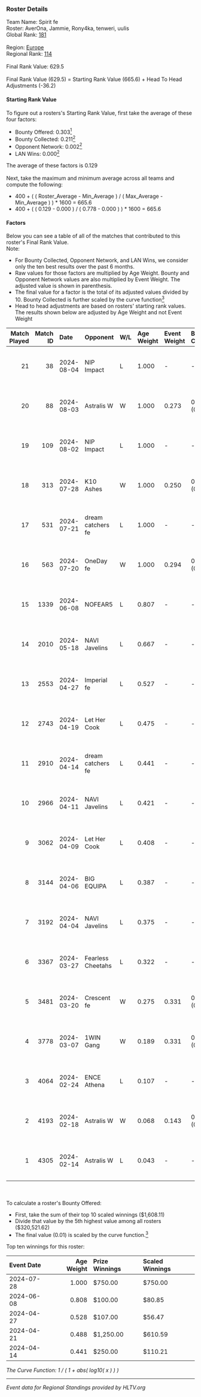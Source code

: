 ### Roster Details<br />
Team Name: Spirit fe<br />
Roster: AverOna, Jammie, Rony4ka, tenweri, uulis<br />
Global Rank: [181](../standings_global.md)<br />
<br />
Region: [Europe]( ../standings_europe.md)<br />
Regional Rank: [114]( ../standings_europe.md)<br />
<br />
Final Rank Value:  629.5<br />
<br />
Final Rank Value (629.5) = Starting Rank Value (665.6) + Head To Head Adjustments (-36.2)<br />

#### Starting Rank Value<br />
To figure out a rosters's Starting Rank Value, first take the average of these four factors:<br />
- Bounty Offered: 0.303[<sup>1</sup>](#table2)
- Bounty Collected: 0.211[<sup>2</sup>](#table1)
- Opponent Network: 0.002[<sup>2</sup>](#table1)
- LAN Wins: 0.000[<sup>2</sup>](#table1)

The average of these factors is 0.129<br />
<br />
Next, take the maximum and minimum average across all teams and compute the following:<br />
- 400 + ( ( Roster_Average - Min_Average ) / ( Max_Average - Min_Average ) ) * 1600 = 665.6
- 400 + ( ( 0.129 - 0.000 ) / ( 0.778 - 0.000 ) ) * 1600 = 665.6


#### Factors<br />
Below you can see a table of all of the matches that contributed to this roster's Final Rank Value.<br />
Note:<br />

- For Bounty Collected, Opponent Network, and LAN Wins, we consider only the ten best results over the past 6 months.
- Raw values for those factors are multiplied by Age Weight. Bounty and Opponent Network values are also multiplied by Event Weight. The adjusted value is shown in parenthesis.
- The final value for a factor is the total of its adjusted values divided by 10. Bounty Collected is further scaled by the curve function[<sup>3</sup>](#curveFunction)
- Head to head adjustments are based on rosters' starting rank values. The results shown below are adjusted by Age Weight and not Event Weight
<span id="table1"></span><br />


| Match Played | Match ID | Date       | Opponent          | W/L | Age Weight | Event Weight | Bounty Collected | Opponent Network | LAN Wins  | H2H Adj. | Roster                                   |
| -: | -: | :- | :- | :- | :- | :- | :- | :- | :- | -: | :- |
|           21 |       38 | 2024-08-04 | NIP Impact        | L   | 1.000      | -            | -                | -                | -         |   -11.53 | AverOna, Jammie, Rony4ka, tenweri, uulis |
|           20 |       88 | 2024-08-03 | Astralis W        | W   | 1.000      | 0.273        | 0.002 (0.001)    | 0.060 (0.016)    | 0 (0.000) |    16.60 | irbitka, Jammie, Rony4ka, tenweri, uulis |
|           19 |      109 | 2024-08-02 | NIP Impact        | L   | 1.000      | -            | -                | -                | -         |   -11.63 | AverOna, Jammie, Rony4ka, tenweri, uulis |
|           18 |      313 | 2024-07-28 | K10 Ashes         | W   | 1.000      | 0.250        | 0.001 (0.000)    | 0.000 (0.000)    | 0 (0.000) |    11.01 | AverOna, Jammie, Rony4ka, tenweri, uulis |
|           17 |      531 | 2024-07-21 | dream catchers fe | L   | 1.000      | -            | -                | -                | -         |   -11.64 | AverOna, Jammie, Rony4ka, tenweri, uulis |
|           16 |      563 | 2024-07-20 | OneDay fe         | W   | 1.000      | 0.294        | 0.002 (0.000)    | 0.000 (0.000)    | 0 (0.000) |    11.00 | AverOna, Jammie, Rony4ka, tenweri, uulis |
|           15 |     1339 | 2024-06-08 | NOFEAR5           | L   | 0.807      | -            | -                | -                | -         |   -11.49 | AverOna, Jammie, Rony4ka, tenweri, uulis |
|           14 |     2010 | 2024-05-18 | NAVI Javelins     | L   | 0.667      | -            | -                | -                | -         |    -5.12 | AverOna, Jammie, Rony4ka, tenweri, uulis |
|           13 |     2553 | 2024-04-27 | Imperial fe       | L   | 0.527      | -            | -                | -                | -         |    -1.63 | AverOna, Jammie, Rony4ka, tenweri, uulis |
|           12 |     2743 | 2024-04-19 | Let Her Cook      | L   | 0.475      | -            | -                | -                | -         |    -2.89 | AverOna, Jammie, Rony4ka, tenweri, uulis |
|           11 |     2910 | 2024-04-14 | dream catchers fe | L   | 0.441      | -            | -                | -                | -         |    -5.63 | AverOna, Jammie, Rony4ka, tenweri, uulis |
|           10 |     2966 | 2024-04-11 | NAVI Javelins     | L   | 0.421      | -            | -                | -                | -         |    -3.81 | AverOna, Jammie, Rony4ka, tenweri, uulis |
|            9 |     3062 | 2024-04-09 | Let Her Cook      | L   | 0.408      | -            | -                | -                | -         |    -2.42 | AverOna, Jammie, Rony4ka, tenweri, uulis |
|            8 |     3144 | 2024-04-06 | BIG EQUIPA        | L   | 0.387      | -            | -                | -                | -         |    -4.30 | AverOna, Jammie, Rony4ka, tenweri, uulis |
|            7 |     3192 | 2024-04-04 | NAVI Javelins     | L   | 0.375      | -            | -                | -                | -         |    -3.48 | AverOna, Jammie, Rony4ka, tenweri, uulis |
|            6 |     3367 | 2024-03-27 | Fearless Cheetahs | L   | 0.322      | -            | -                | -                | -         |    -4.83 | AverOna, Jammie, Rony4ka, tenweri, uulis |
|            5 |     3481 | 2024-03-20 | Crescent fe       | W   | 0.275      | 0.331        | 0.004 (0.000)    | 0.074 (0.007)    | 0 (0.000) |     4.26 | AverOna, Jammie, Rony4ka, tenweri, uulis |
|            4 |     3778 | 2024-03-07 | 1WIN Gang         | W   | 0.189      | 0.331        | 0.001 (0.000)    | 0.016 (0.001)    | 0 (0.000) |     2.92 | AverOna, Jammie, Rony4ka, tenweri, uulis |
|            3 |     4064 | 2024-02-24 | ENCE Athena       | L   | 0.107      | -            | -                | -                | -         |    -1.81 | AverOna, Jammie, Rony4ka, tenweri, uulis |
|            2 |     4193 | 2024-02-18 | Astralis W        | W   | 0.068      | 0.143        | 0.001 (0.000)    | 0.019 (0.000)    | 0 (0.000) |     0.94 | AverOna, Jammie, Rony4ka, tenweri, uulis |
|            1 |     4305 | 2024-02-14 | Astralis W        | L   | 0.043      | -            | -                | -                | -         |    -0.68 | AverOna, Jammie, Rony4ka, tenweri, uulis |

<br />
<span id="table2"></span><br />
To calculate a roster's Bounty Offered:<br />

- First, take the sum of their top 10 scaled winnings ($1,608.11)
- Divide that value by the 5th highest value among all rosters ($320,521.62)
- The final value (0.01) is scaled by the curve function.[<sup>3</sup>](#curveFunction)

Top ten winnings for this roster:<br />

| Event Date | Age Weight | Prize Winnings | Scaled Winnings |
| :- | -: | :- | :- |
| 2024-07-28 |      1.000 | $750.00        | $750.00         |
| 2024-06-08 |      0.808 | $100.00        | $80.85          |
| 2024-04-27 |      0.528 | $107.00        | $56.47          |
| 2024-04-21 |      0.488 | $1,250.00      | $610.59         |
| 2024-04-14 |      0.441 | $250.00        | $110.21         |


<span id="curveFunction"></span>_The Curve Function: 1 / ( 1 + abs( log10( x ) ) )_<br />

---
_Event data for Regional Standings provided by HLTV.org_<br />
